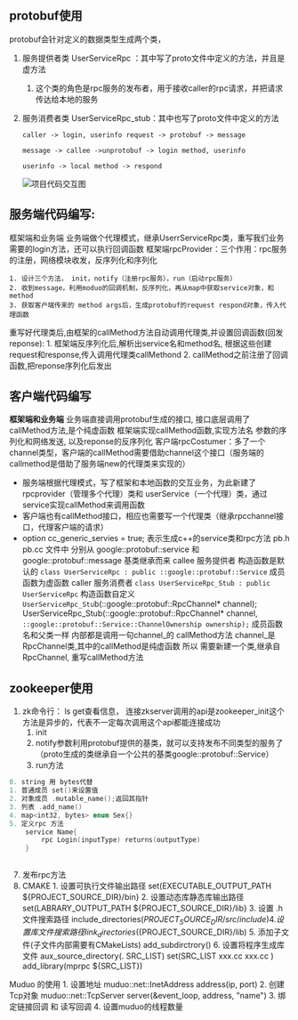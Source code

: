 ## protobuf使用

protobuf会针对定义的数据类型生成两个类，

1. 服务提供者类 UserServiceRpc ：其中写了proto文件中定义的方法，并且是虚方法
	1. 这个类的角色是rpc服务的发布者，用于接收caller的rpc请求，并把请求传达给本地的服务
	
2. 服务消费者类 UserServiceRpc_stub：其中也写了proto文件中定义的方法

   ```
   caller -> login, userinfo request -> protobuf -> message
   
   message -> callee ->unprotobuf -> login method, userinfo
   
   userinfo -> local method -> respond
   ```

   ![项目代码交互图](/home/dog/Documents/code/cpp_learning/mprpc/myRPC/项目代码交互图.png)

## 服务端代码编写:

框架端和业务端
业务端做个代理模式，继承UserrServiceRpc类，重写我们业务需要的login方法，还可以执行回调函数
框架端rpcProvider：三个作用：rpc服务的注册，网络模块收发，反序列化和序列化

	1. 设计三个方法， init，notify（注册rpc服务），run（启动rpc服务）
	2. 收到message，利用moduo的回调机制，反序列化，再从map中获取service对象，和method
	3. 获取客户端传来的 method args后，生成protobuf的request respond对象，传入代理函数

重写好代理类后,由框架的callMethod方法自动调用代理类,并设置回调函数(回发reponse):
	1. 框架端反序列化后,解析出service名和method名, 根据这些创建request和response,传入调用代理类callMethond
	2. callMethod之前注册了回调函数,把reponse序列化后发出

## 客户端代码编写

**框架端和业务端**
业务端直接调用protobuf生成的接口, 接口底层调用了callMethod方法,是个纯虚函数
框架端实现callMethod函数,实现方法名 参数的序列化和网络发送, 以及reponse的反序列化
客户端rpcCostumer：多了一个channel类型，客户端的callMethod需要借助channel这个接口（服务端的callmethod是借助了服务端new的代理类来实现的）

- 服务端根据代理模式，写了框架和本地函数的交互业务，为此新建了rpcprovider（管理多个代理）类和 userService（一个代理）类，通过service实现callMethod来调用函数
- 客户端也有callMethod接口，相应也需要写一个代理类（继承rpcchannel接口，代理客户端的请求）
- option cc_generic_servies = true; 表示生成c++的service类和rpc方法
  	pb.h pb.cc 文件中	分别从 google::protobuf::service 和 google::protobuf::message 基类继承而来 
  	callee 服务提供者
  		构造函数是默认的
  		`class UserServiceRpc : public ::google::protobuf::Service`
  		成员函数为虚函数
  	caller 服务消费者
  		`class UserServiceRpc_Stub : public UserServiceRpc`
  		构造函数自定义
  		`UserServiceRpc_Stu`b(::google::protobuf::RpcChannel* channel);`
  		`UserServiceRpc_Stub(::google::protobuf::RpcChannel* channel,`
                     ::google::protobuf::Service::ChannelOwnership ownership);`
              成员函数名和父类一样
              	内部都是调用一句channel_的 callMethod方法
              	channel_是 RpcChannel类,其中的callMethod是纯虚函数
  		所以
  		需要新建一个类,继承自RpcChannel, 重写callMethod方法



## zookeeper使用

1. zk命令行： ls get查看信息，
	连接zkserver调用的api是zookeeper_init这个方法是异步的，代表不一定每次调用这个api都能连接成功
	1. init
	2. notify参数利用protobuf提供的基类，就可以支持发布不同类型的服务了（proto生成的类继承自一个公共的基类google::protobuf::Service）
	3. run方法




```cpp
0. string 用 bytes代替
1. 普通成员 set()来设置值
2. 对象成员 .mutable_name();返回其指针	
3. 列表 .add_name()
4. map<int32, bytes> enum Sex{}
5. 定义rpc 方法
	service Name{
		rpc Login(inputType) returns(outputType)
	}
		
```
7. 发布rpc方法
8. CMAKE
    	1. 设置可执行文件输出路径
        	set(EXECUTABLE_OUTPUT_PATH ${PROJECT_SOURCE_DIR}/bin}
    	2. 设置动态库静态库输出路径
      set(LABRARY_OUTPUT_PATH ${PROJECT_SOURCE_DIR}/lib}
    	3. 设置 .h 文件搜索路径 
      include_directories(${PROJECT_SOURCE_DIR}/src/include)
    	4. 设置 库文件搜索路径
      link_directories(${PROJECT_SOURCE_DIR}/lib)
    	5. 添加子文件(子文件内部需要有CMakeLists)
      add_subdirctrory()
    	6. 设置将程序生成库文件
      aux_source_directory(. SRC_LIST)
      set(SRC_LIST xxx.cc xxx.cc )
      add_library(mprpc ${SRC_LIST})

Muduo 的使用
	1. 设置地址 muduo::net::InetAddress address(ip, port)
	2. 创建Tcp对象 muduo::net::TcpServer server(&event_loop, address, "name")
	3. 绑定链接回调 和 读写回调
	4. 设置muduo的线程数量